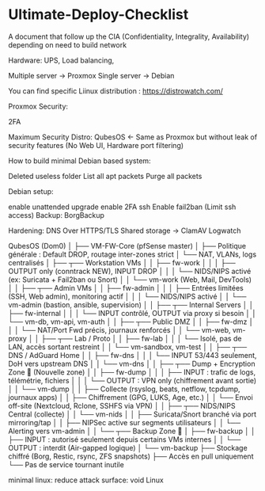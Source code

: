 # Ultimate-Deploy-Checklist
A document that follow up the CIA (Confidentiality, Integrality, Availability) depending on need to build network

Hardware: UPS, Load balancing, 

Multiple server -> Proxmox
Single server -> Debian

You can find specific Liinux distribution : https://distrowatch.com/

Proxmox Security:

2FA

Maximum Security Distro: QubesOS <- Same as Proxmox but without leak of security features (No Web UI, Hardware port filtering)

How to build minimal Debian based system:

Deleted useless folder
List all apt packets
Purge all packets

Debian setup:

enable unattended upgrade
enable 2FA ssh
Enable fail2ban (Limit ssh access)
Backup: BorgBackup 


Hardening:
DNS Over HTTPS/TLS
Shared storage -> ClamAV
Logwatch



QubesOS (Dom0)
│
├── VM-FW-Core (pfSense master)
│   ├── Politique générale : Default DROP, routage inter-zones strict
│   └── NAT, VLANs, logs centralisés
│
├── ┬── Workstation VMs
│   │   ├── fw-work
│   │   │   ├── OUTPUT only (conntrack NEW), INPUT DROP
│   │   │   └── NIDS/NIPS activé (ex: Suricata + Fail2ban ou Snort)
│   │   └── vm-work (Web, Mail, DevTools)
│   │
├── ┬── Admin VMs
│   │   ├── fw-admin
│   │   │   ├── Entrées limitées (SSH, Web admin), monitoring actif
│   │   │   └── NIDS/NIPS activé
│   │   └── vm-admin (bastion, ansible, supervision)
│   │
├── ┬── Internal Servers
│   │   ├── fw-internal
│   │   │   └── INPUT contrôlé, OUTPUT via proxy si besoin
│   │   └── vm-db, vm-api, vm-auth
│   │
├── ┬── Public DMZ
│   │   ├── fw-dmz
│   │   │   └── NAT/Port Fwd précis, journaux renforcés
│   │   └── vm-web, vm-proxy
│   │
├── ┬── Lab / Proto
│   │   ├── fw-lab
│   │   │   └── Isolé, pas de LAN, accès sortant restreint
│   │   └── vm-sandbox, vm-test
│   │
├── ┬── DNS / AdGuard Home
│   │   ├── fw-dns
│   │   │   └── INPUT 53/443 seulement, DoH vers upstream DNS
│   │   └── vm-dns
│   │
├── ┬── Dump + Encryption Zone 🧷 (Nouvelle zone)
│   │   ├── fw-dump
│   │   │   ├── INPUT : trafic de logs, télémétrie, fichiers
│   │   │   └── OUTPUT : VPN only (chiffrement avant sortie)
│   │   └── vm-dump
│   │       ├── Collecte (rsyslog, beats, netflow, tcpdump, journaux apps)
│   │       ├── Chiffrement (GPG, LUKS, Age, etc.)
│   │       └── Envoi off-site (Nextcloud, Rclone, SSHFS via VPN)
│   │
├── ┬── NIDS/NIPS Central (collecte)
│   │   └── vm-nids
│   │       ├── Suricata/Snort branché via port mirroring/tap
│   │       ├── NIPSec active sur segments utilisateurs
│   │       └── Alerting vers vm-admin
│   │
└── ┬── Backup Zone 💾
    │   ├── fw-backup
    │   │   ├── INPUT : autorisé seulement depuis certains VMs internes
    │   │   └── OUTPUT : interdit (Air-gapped logique)
    │   └── vm-backup
            ├── Stockage chiffré (Borg, Restic, rsync, ZFS snapshots)
            ├── Accès en pull uniquement
            └── Pas de service tournant inutile




minimal linux: reduce attack surface: void Linux
